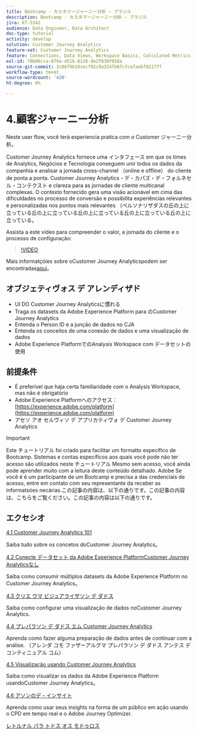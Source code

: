 ```yaml
---
title: Bootcamp - カスタマージャーニー分析 – ブラジル
description: Bootcamp - カスタマージャーニー分析 – ブラジル
jira: KT-5342
audience: Data Engineer, Data Architect
doc-type: tutorial
activity: develop
solution: Customer Journey Analytics
feature-set: Customer Journey Analytics
feature: Connections, Data Views, Workspace Basics, Calculated Metrics, Visualizations, Audiences
exl-id: 70b06cca-879a-451b-8126-de2f830f056a
source-git-commit: 3c86f9b19cecf92c9a324fb6fcfcefaebf82177f
workflow-type: tm+mt
source-wordcount: '420'
ht-degree: 0%

---
```


# 4.顧客ジャーニー分析

Neste user flow, você terá experiencia pratica com o Customer ジャーニー分析。

Customer Journey Analytics fornece uma インタフェース em que os times de Analytics, Negócios e Tecnologia conseguem unir todos os dados da companhia e analisar a jornada cross-channel （online e offline） do cliente de ponta a ponta. Customer Journey Analytics・デ・カパズ・デ・フォルネセル・コンテクスト e clareza para as jornadas de cliente multicanal complexas. O contexto fornecido gera uma visão acionável em cima das dificuldades no processo de conversão e possibilita experiências relevantes e personalizadas nos pontos mais relevantes （ペルソナリザダスの丘の上に立っている丘の上に立っている丘の上に立っている丘の上に立っている丘の上に立っている。

Assista a este vídeo para compreender o valor, a jornada do cliente e o processo de configuração:

>[!VIDEO](https://video.tv.adobe.com/v/327188?quality=12&learn=on)

Mais informatçóíes sobre oCustomer Journey Analyticspodem ser encontradas[aqui](https://spark.adobe.com/page/t62eiRu9l6iWJ/)。

## オブジェティヴォス デ アレンディザド

- UI DO Customer Journey Analyticsに慣れる
- Traga os datasets da Adobe Experience Platform para のCustomer Journey Analytics
- Entenda o Person ID e a junção de dados no CJA
- Entenda os conceitos de uma conexão de dados e uma visualização de dados
- Adobe Experience PlatformでのAnalysis Workspace com データセットの使用

## 前提条件

- É preferível que haja certa familiaridade com o Analysis Workspace, mas não é obrigatório
- Adobe Experience Platformへのアクセス：[https://experience.adobe.com/platform](https://experience.adobe.com/platform)
- アセソ アオ セルヴィソ デ アプリカティヴォ デ Customer Journey Analytics

>[!IMPORTANT]
>
>Este チュートリアル foi criado para facilitar um formatto específico de Bootcamp. Sistemas e contas específicos aos quais você pode não ter acesso são utilizados neste チュートリアル Mesmo sem acesso, você ainda pode aprender muito com a leitura deste conteúdo detalhado. Adobe Se você é é um participante de um Bootcamp e precisa a das credenciais de acesso, entre em contato com seu representante da receber as informatsóes necárias.この記事の内容は、以下の通りです。この記事の内容は、こちらをご覧ください。この記事の内容は以下の通りです。

## エクセシオ

[4.1 Customer Journey Analytics 101](./ex1.md)

Saiba tudo sobre os concetos doCustomer Journey Analytics。

[4.2 Conecte データセット da Adobe Experience PlatformCustomer Journey Analyticsなし](./ex2.md)

Saiba como consumir múltiplos datasets da Adobe Experience Platform no Customer Journey Analytics。

[4.3 クリエ ウマ ビジュアライザソン デ ダドス](./ex3.md)

Saiba como configurar uma visualização de dados noCustomer Journey Analytics.

[4.4 プレパラソン デ ダドス エム Customer Journey Analytics](./ex4.md)

Aprenda como fazer alguma preparação de dados antes de continuar com a análise. （アレンダ コモ ファザーアルグマ プレパラソン デ ダドス アンテス デ コンティニュアル コム）

[4.5 Visualização usando Customer Journey Analytics](./ex5.md)

Saiba como visualizar os dados da Adobe Experience Platform usandoCustomer Journey Analytics。

[4.6 アソンのデ・インサイト](./ex6.md)

Aprenda como usar seus insights na forma de um público em ação usando o CPD em tempo real e o Adobe Journey Optimizer.

[レトルナル パラ トドス オス モドゥロス](../../overview.md)
